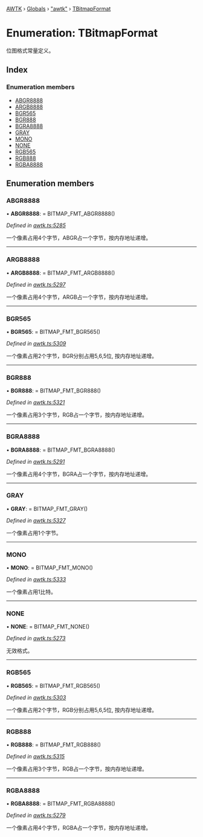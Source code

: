 [AWTK](../README.md) › [Globals](../globals.md) › ["awtk"](../modules/_awtk_.md) › [TBitmapFormat](_awtk_.tbitmapformat.md)

# Enumeration: TBitmapFormat

位图格式常量定义。

## Index

### Enumeration members

* [ABGR8888](_awtk_.tbitmapformat.md#abgr8888)
* [ARGB8888](_awtk_.tbitmapformat.md#argb8888)
* [BGR565](_awtk_.tbitmapformat.md#bgr565)
* [BGR888](_awtk_.tbitmapformat.md#bgr888)
* [BGRA8888](_awtk_.tbitmapformat.md#bgra8888)
* [GRAY](_awtk_.tbitmapformat.md#gray)
* [MONO](_awtk_.tbitmapformat.md#mono)
* [NONE](_awtk_.tbitmapformat.md#none)
* [RGB565](_awtk_.tbitmapformat.md#rgb565)
* [RGB888](_awtk_.tbitmapformat.md#rgb888)
* [RGBA8888](_awtk_.tbitmapformat.md#rgba8888)

## Enumeration members

###  ABGR8888

• **ABGR8888**: =  BITMAP_FMT_ABGR8888()

*Defined in [awtk.ts:5285](https://github.com/zlgopen/awtk-binding/blob/d304871/tools/code_gen/js/output/awtk.ts#L5285)*

一个像素占用4个字节，ABGR占一个字节，按内存地址递增。

___

###  ARGB8888

• **ARGB8888**: =  BITMAP_FMT_ARGB8888()

*Defined in [awtk.ts:5297](https://github.com/zlgopen/awtk-binding/blob/d304871/tools/code_gen/js/output/awtk.ts#L5297)*

一个像素占用4个字节，ARGB占一个字节，按内存地址递增。

___

###  BGR565

• **BGR565**: =  BITMAP_FMT_BGR565()

*Defined in [awtk.ts:5309](https://github.com/zlgopen/awtk-binding/blob/d304871/tools/code_gen/js/output/awtk.ts#L5309)*

一个像素占用2个字节，BGR分别占用5,6,5位, 按内存地址递增。

___

###  BGR888

• **BGR888**: =  BITMAP_FMT_BGR888()

*Defined in [awtk.ts:5321](https://github.com/zlgopen/awtk-binding/blob/d304871/tools/code_gen/js/output/awtk.ts#L5321)*

一个像素占用3个字节，RGB占一个字节，按内存地址递增。

___

###  BGRA8888

• **BGRA8888**: =  BITMAP_FMT_BGRA8888()

*Defined in [awtk.ts:5291](https://github.com/zlgopen/awtk-binding/blob/d304871/tools/code_gen/js/output/awtk.ts#L5291)*

一个像素占用4个字节，BGRA占一个字节，按内存地址递增。

___

###  GRAY

• **GRAY**: =  BITMAP_FMT_GRAY()

*Defined in [awtk.ts:5327](https://github.com/zlgopen/awtk-binding/blob/d304871/tools/code_gen/js/output/awtk.ts#L5327)*

一个像素占用1个字节。

___

###  MONO

• **MONO**: =  BITMAP_FMT_MONO()

*Defined in [awtk.ts:5333](https://github.com/zlgopen/awtk-binding/blob/d304871/tools/code_gen/js/output/awtk.ts#L5333)*

一个像素占用1比特。

___

###  NONE

• **NONE**: =  BITMAP_FMT_NONE()

*Defined in [awtk.ts:5273](https://github.com/zlgopen/awtk-binding/blob/d304871/tools/code_gen/js/output/awtk.ts#L5273)*

无效格式。

___

###  RGB565

• **RGB565**: =  BITMAP_FMT_RGB565()

*Defined in [awtk.ts:5303](https://github.com/zlgopen/awtk-binding/blob/d304871/tools/code_gen/js/output/awtk.ts#L5303)*

一个像素占用2个字节，RGB分别占用5,6,5位, 按内存地址递增。

___

###  RGB888

• **RGB888**: =  BITMAP_FMT_RGB888()

*Defined in [awtk.ts:5315](https://github.com/zlgopen/awtk-binding/blob/d304871/tools/code_gen/js/output/awtk.ts#L5315)*

一个像素占用3个字节，RGB占一个字节，按内存地址递增。

___

###  RGBA8888

• **RGBA8888**: =  BITMAP_FMT_RGBA8888()

*Defined in [awtk.ts:5279](https://github.com/zlgopen/awtk-binding/blob/d304871/tools/code_gen/js/output/awtk.ts#L5279)*

一个像素占用4个字节，RGBA占一个字节，按内存地址递增。
